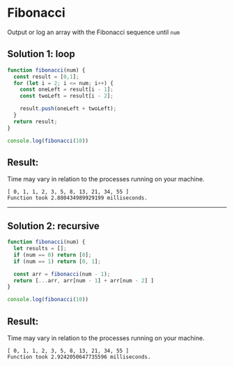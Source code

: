 # Fibonacci

Output or log an array with the Fibonacci sequence until `num`

## Solution 1: loop

```JavaScript
function fibonacci(num) {
  const result = [0,1];
  for (let i = 2; i <= num; i++) {
    const oneLeft = result[i - 1];
    const twoLeft = result[i - 2];

    result.push(oneLeft + twoLeft);
  }
  return result;
}

console.log(fibonacci(10))
```

## Result:

Time may vary in relation to the processes running on your machine.

```
[ 0, 1, 1, 2, 3, 5, 8, 13, 21, 34, 55 ]
Function took 2.880434989929199 milliseconds.
```

---

## Solution 2: recursive

```JavaScript
function fibonacci(num) {
  let results = [];
  if (num == 0) return [0];
  if (num == 1) return [0, 1];

  const arr = fibonacci(num - 1);
  return [...arr, arr[num - 1] + arr[num - 2] ]
}

console.log(fibonacci(10))
```

## Result:

Time may vary in relation to the processes running on your machine.

```
[ 0, 1, 1, 2, 3, 5, 8, 13, 21, 34, 55 ]
Function took 2.9242050647735596 milliseconds.
```
